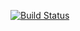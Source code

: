 [![Build Status](https://travis-ci.com/markeu/property-pro.svg?branch=develop)](https://travis-ci.com/markeu/property-pro)
